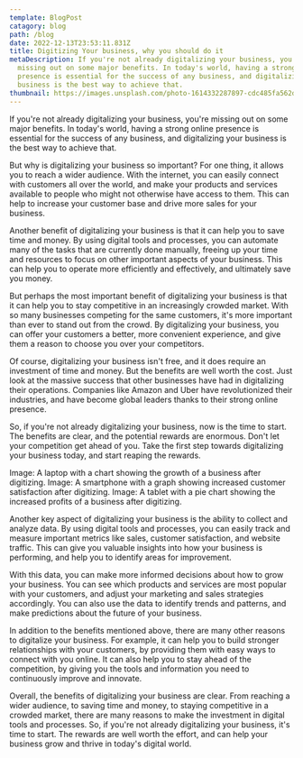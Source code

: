 ```yaml
---
template: BlogPost
catagory: blog
path: /blog
date: 2022-12-13T23:53:11.831Z
title: Digitizing Your business, why you should do it
metaDescription: If you're not already digitalizing your business, you're
  missing out on some major benefits. In today's world, having a strong online
  presence is essential for the success of any business, and digitalizing your
  business is the best way to achieve that.
thumbnail: https://images.unsplash.com/photo-1614332287897-cdc485fa562d?ixlib=rb-4.0.3&ixid=MnwxMjA3fDB8MHxwaG90by1wYWdlfHx8fGVufDB8fHx8&auto=format&fit=crop&w=1170&q=80
---
```

<!--StartFragment-->

If you're not already digitalizing your business, you're missing out on some major benefits. In today's world, having a strong online presence is essential for the success of any business, and digitalizing your business is the best way to achieve that.

But why is digitalizing your business so important? For one thing, it allows you to reach a wider audience. With the internet, you can easily connect with customers all over the world, and make your products and services available to people who might not otherwise have access to them. This can help to increase your customer base and drive more sales for your business.

Another benefit of digitalizing your business is that it can help you to save time and money. By using digital tools and processes, you can automate many of the tasks that are currently done manually, freeing up your time and resources to focus on other important aspects of your business. This can help you to operate more efficiently and effectively, and ultimately save you money.

But perhaps the most important benefit of digitalizing your business is that it can help you to stay competitive in an increasingly crowded market. With so many businesses competing for the same customers, it's more important than ever to stand out from the crowd. By digitalizing your business, you can offer your customers a better, more convenient experience, and give them a reason to choose you over your competitors.

Of course, digitalizing your business isn't free, and it does require an investment of time and money. But the benefits are well worth the cost. Just look at the massive success that other businesses have had in digitalizing their operations. Companies like Amazon and Uber have revolutionized their industries, and have become global leaders thanks to their strong online presence.

So, if you're not already digitalizing your business, now is the time to start. The benefits are clear, and the potential rewards are enormous. Don't let your competition get ahead of you. Take the first step towards digitalizing your business today, and start reaping the rewards.

Image: A laptop with a chart showing the growth of a business after digitizing. Image: A smartphone with a graph showing increased customer satisfaction after digitizing. Image: A tablet with a pie chart showing the increased profits of a business after digitizing.

Another key aspect of digitalizing your business is the ability to collect and analyze data. By using digital tools and processes, you can easily track and measure important metrics like sales, customer satisfaction, and website traffic. This can give you valuable insights into how your business is performing, and help you to identify areas for improvement.

With this data, you can make more informed decisions about how to grow your business. You can see which products and services are most popular with your customers, and adjust your marketing and sales strategies accordingly. You can also use the data to identify trends and patterns, and make predictions about the future of your business.

In addition to the benefits mentioned above, there are many other reasons to digitalize your business. For example, it can help you to build stronger relationships with your customers, by providing them with easy ways to connect with you online. It can also help you to stay ahead of the competition, by giving you the tools and information you need to continuously improve and innovate.

Overall, the benefits of digitalizing your business are clear. From reaching a wider audience, to saving time and money, to staying competitive in a crowded market, there are many reasons to make the investment in digital tools and processes. So, if you're not already digitalizing your business, it's time to start. The rewards are well worth the effort, and can help your business grow and thrive in today's digital world.

<!--EndFragment-->
